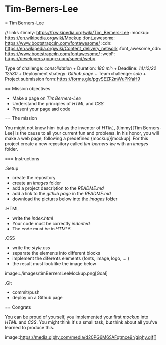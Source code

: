 # Tim-Berners-Lee
= Tim Berners-Lee

// links
:timmy: https://fr.wikipedia.org/wiki/Tim_Berners-Lee
:mockup: https://en.wikipedia.org/wiki/Mockup
:font_awesome: https://www.bootstrapcdn.com/fontawesome/
:cdn: https://en.wikipedia.org/wiki/Content_delivery_network
:font_awesome_cdn: https://www.bootstrapcdn.com/fontawesome/
:webP: https://developers.google.com/speed/webp

Type of challenge: *consolidation* +
Duration: *180 min* +
Deadline: *14/12/22 12h30* +
Deployment strategy: *Github page* +
Team challenge: *solo* +
Project submission form:  https://forms.gle/pgvSEZR2mWuPKfaH9


== Mission objectives

* Make a page on *Tim Berners-Lee*
* Understand the principles of *HTML* and *CSS*
* Present your page and code


== The mission

You might not know him, but as the inventor of *HTML*, {timmy}[Tim Berners-Lee]
is the cause to all your current fun and problems. In his honor, you will make a
web page, following a predefined {mockup}[mockup]. For this project create a new
repository called _tim-berners-lee_ with an _images_ folder.

=== Instructions

.Setup
* create the repository
* create an _images_ folder
* add a project description to the _README.md_
* add a link to the *github page* in the _README.md_
* download the pictures below into the _images_ folder

.HTML
* write the _index.html_
* Your code must be correctly *indented*
* The code must be in *HTML5*

.CSS
* write the _style.css_
* separate the elements into different blocks
* implement the diferents elements (fonts, image, logo, ... )
* the result must look like the image below

image::./images/timBernersLeeMockup.png[Goal]

.Git
* commit/push
* deploy on a Github page


== Congrats

You can be proud of yourself, you implemented your first *mockup* into *HTML*
and *CSS*. You might think it's a small task, but think about all you've learned
to produce this.

image::https://media.giphy.com/media/d20PG6M6SAFqtmce9r/giphy.gif[]
